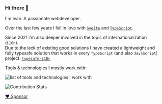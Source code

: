 ### Hi there 👋

I'm Ivan. A passionate webdeveloper.

Over the last few years I fell in love with [`Svelte`](https://svelte.dev/) and [`TypeScript`](https://www.typescriptlang.org/).

Since 2021 I'm also deeper involved in the topic of internationalization (`i18n`).\
Due to the lack of existing good solutions I have created a lightweight and fully typesafe solution that works in every `TypeScript` (and also `JavaScript`) project: [`typesafe-i18n`](https://github.com/ivanhofer/typesafe-i18n)

Tools & technologies I mostly work with:
  
![list of tools and technologies I work with](https://skillicons.dev/icons?perline=9&i=ts,svelte,html,sass,css,js,nodejs,vscode,vite,git,md,svg,postgres,mongodb,graphql,github,figma,heroku,cloudflare")

![Contribution Stats](https://github-contribution-stats.vercel.app/api/?username=ivanhofer)

[:heart: Sponsor](https://github.com/sponsors/ivanhofer)
